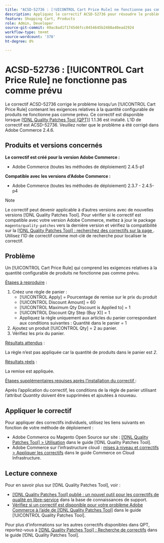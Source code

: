 ```yaml
---
title: "ACSD-52736 : [!UICONTROL Cart Price Rule] ne fonctionne pas comme prévu"
description: Appliquez le correctif ACSD-52736 pour résoudre le problème Adobe Commerce lorsqu’un [!UICONTROL Cart Price Rule] contenant les exigences relatives à la quantité configurable de produits ne fonctionne pas comme prévu.
feature: Shopping Cart, Products
role: Admin, Developer
source-git-commit: 49ac8ad1f174546fcc0454645b2480a40ead2924
workflow-type: tm+mt
source-wordcount: '378'
ht-degree: 0%

---
```


# ACSD-52736 : [!UICONTROL Cart Price Rule] ne fonctionne pas comme prévu

Le correctif ACSD-52736 corrige le problème lorsqu’un [!UICONTROL Cart Price Rule] contenant les exigences relatives à la quantité configurable de produits ne fonctionne pas comme prévu. Ce correctif est disponible lorsque [[!DNL Quality Patches Tool (QPT)]](https://experienceleague.adobe.com/en/docs/commerce-knowledge-base/kb/announcements/commerce-announcements/magento-quality-patches-released-new-tool-to-self-serve-quality-patches) 1.1.36 est installé. L’ID de correctif est ACSD-52736. Veuillez noter que le problème a été corrigé dans Adobe Commerce 2.4.6.

## Produits et versions concernés

**Le correctif est créé pour la version Adobe Commerce :**

* Adobe Commerce (toutes les méthodes de déploiement) 2.4.5-p1

**Compatible avec les versions d’Adobe Commerce :**

* Adobe Commerce (toutes les méthodes de déploiement) 2.3.7 - 2.4.5-p4

>[!NOTE]
>
>Le correctif peut devenir applicable à d’autres versions avec de nouvelles versions [!DNL Quality Patches Tool]. Pour vérifier si le correctif est compatible avec votre version Adobe Commerce, mettez à jour le package `magento/quality-patches` vers la dernière version et vérifiez la compatibilité sur la [[!DNL Quality Patches Tool] : recherchez des correctifs sur la page ](https://experienceleague.adobe.com/tools/commerce-quality-patches/index.html). Utilisez l’ID de correctif comme mot-clé de recherche pour localiser le correctif.

## Problème

Un [!UICONTROL Cart Price Rule] qui comprend les exigences relatives à la quantité configurable de produits ne fonctionne pas comme prévu.

<u>Étapes à reproduire</u> :

1. Créez une règle de panier :
   * [!UICONTROL Apply] = Pourcentage de remise sur le prix du produit
   * [!UICONTROL Discount Amount] = 60
   * [!UICONTROL Maximum Qty Discount is Applied to] = 1
   * [!UICONTROL Discount Qty Step (Buy X)] = 1
   * Appliquez la règle uniquement aux articles du panier correspondant aux conditions suivantes : Quantité dans le panier = 1
2. Ajoutez un produit [!UICONTROL Qty] = 2 au panier.
3. Vérifiez les prix du panier.

<u>Résultats attendus</u> :

La règle n’est pas appliquée car la quantité de produits dans le panier est *2*.

<u>Résultats réels</u> :

La remise est appliquée.

<u> Étapes supplémentaires requises après l’installation du correctif </u> :

Après l’application du correctif, les conditions de la règle de panier utilisant l’attribut *Quantity* doivent être supprimées et ajoutées à nouveau.

## Appliquer le correctif

Pour appliquer des correctifs individuels, utilisez les liens suivants en fonction de votre méthode de déploiement :

* Adobe Commerce ou Magento Open Source sur site : [[!DNL Quality Patches Tool] > Utilisation](https://experienceleague.adobe.com/docs/commerce-operations/tools/quality-patches-tool/usage.html) dans le guide [!DNL Quality Patches Tool].
* Adobe Commerce sur l’infrastructure cloud : [mises à niveau et correctifs > Appliquer les correctifs](https://experienceleague.adobe.com/docs/commerce-cloud-service/user-guide/develop/upgrade/apply-patches.html) dans le guide Commerce on Cloud Infrastructure.

## Lecture connexe

Pour en savoir plus sur [!DNL Quality Patches Tool], voir :

* [[!DNL Quality Patches Tool] publié : un nouvel outil pour les correctifs de qualité en libre-service](https://experienceleague.adobe.com/en/docs/commerce-knowledge-base/kb/announcements/commerce-announcements/magento-quality-patches-released-new-tool-to-self-serve-quality-patches) dans la base de connaissances de support.
* [Vérifiez si un correctif est disponible pour votre problème Adobe Commerce à l’aide de  [!DNL Quality Patches Tool]](/help/tools/quality-patches-tool/patches-available-in-qpt/check-patch-for-magento-issue-with-magento-quality-patches.md) dans le guide [!UICONTROL Quality Patches Tool].


Pour plus d&#39;informations sur les autres correctifs disponibles dans QPT, reportez-vous à [[!DNL Quality Patches Tool] : Recherche de correctifs](https://experienceleague.adobe.com/tools/commerce-quality-patches/index.html) dans le guide [!DNL Quality Patches Tool].
